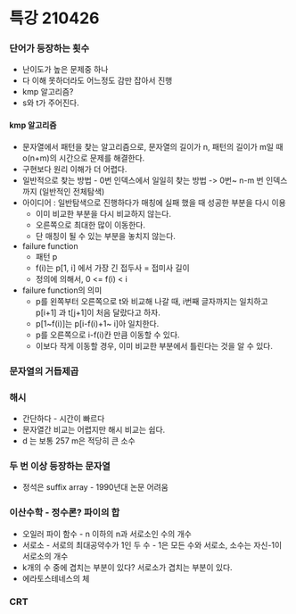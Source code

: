 # 특강 210426



### 단어가 등장하는 횟수

- 난이도가 높은 문제중 하나
- 다 이해 못하더라도 어느정도 감만 잡아서 진행
- kmp 알고리즘?
- s와 t가 주어진다.



#### kmp 알고리즘

- 문자열에서 패턴을 찾는 알고리즘으로, 문자열의 길이가 n, 패턴의 길이가 m일 때 o(n+m)의 시간으로 문제를 해결한다.
- 구현보다 원리 이해가 더 어렵다.
- 일반적으로 찾는 방법 - 0번 인덱스에서 일일히 찾는 방법 -> 0번~ n-m 번 인덱스까지 (일반적인 전체탐색)
- 아이디어 : 일반탐색으로 진행하다가 매칭에 실패 했을 때 성공한 부분을 다시 이용
  - 이미 비교한 부분을 다시 비교하지 않는다.
  - 오른쪽으로 최대한 많이 이동한다.
  - 단 매칭이 될 수 있는 부분을 놓치지 않는다.
- failure function
  - 패턴 p
  - f(i)는 p[1, i] 에서 가장 긴 접두사 = 접미사 길이
  - 정의에 의해서, 0 <= f(i) < i
- failure function의 의미
  - p를 왼쪽부터 오른쪽으로 t와 비교해 나갈 때, i번째 글자까지는 일치하고 p[i+1] 과 t[j+1]이 처음 달랐다고 하자.
  - p[1~f(i)]는 p[i-f(i)+1~ i]아 일치한다.
  - p를 오른쪽으로 i-f(i)칸 만큼 이동할 수 있다.
  - 이보다 작게 이동할 경우, 이미 비교한 부분에서 틀린다는 것을 알 수 있다.







### 문자열의 거듭제곱







### 해시

- 간단하다 - 시간이 빠르다
- 문자열간 비교는 어렵지만 해시 비교는 쉽다.
- d 는 보통 257 m은 적당히 큰 소수 





### 두 번 이상 등장하는 문자열

- 정석은 suffix array - 1990년대 논문 어려움







### 이산수학 - 정수론? 파이의 합

- 오일러 파이 함수 - n 이하의 n과 서로소인 수의 개수
- 서로소 - 서로의 최대공약수가 1인 두 수 - 1은 모든 수와 서로소, 소수는 자신-1이 서로소의 개수
- k개의 수 중에 겹치는 부분이 있다? 서로소가 겹치는 부분이 있다.
- 에라토스테네스의 체





### CRT